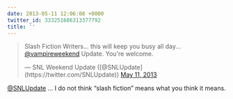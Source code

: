```yaml
---
date: 2013-05-11 12:06:08 +0000
twitter_id: 333251686313377792
title: ''
---
```


<blockquote class="twitter-tweet"><p lang="en" dir="ltr">Slash Fiction Writers... this will keep you busy all day... <a href="https://twitter.com/vampireweekend?ref_src=twsrc%5Etfw">@vampireweekend</a> Update. You&#39;re welcome.</p>&mdash; SNL Weekend Update ([@SNLUpdate](https://twitter.com/SNLUpdate)) <a href="https://twitter.com/SNLUpdate/status/333238871120809985?ref_src=twsrc%5Etfw">May 11, 2013</a></blockquote>
<script async src="https://platform.twitter.com/widgets.js" charset="utf-8"></script>

[@SNLUpdate](https://twitter.com/SNLUpdate) … I do not think “slash fiction” means what you think it means.
